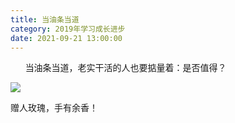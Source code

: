 ```yaml
---
title: 当油条当道
category: 2019年学习成长进步
date: 2021-09-21 13:00:00
---
```


      当油条当道，老实干活的人也要掂量着：是否值得？

![](http://upload-images.jianshu.io/upload_images/3910675-2c73295f87c9963e.jpg?imageMogr2/auto-orient/strip%7CimageView2/2/w/1080/q/50)  

赠人玫瑰，手有余香！